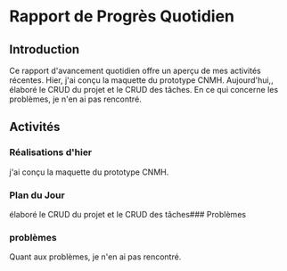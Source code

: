 # Rapport de Progrès Quotidien

## Introduction

Ce rapport d'avancement quotidien offre un aperçu de mes activités récentes. Hier,  j'ai conçu la maquette du prototype CNMH. Aujourd'hui,, élaboré le CRUD du projet et le CRUD des tâches. En ce qui concerne les problèmes, je n'en ai pas rencontré.

## Activités

### Réalisations d'hier

 j'ai conçu la maquette du prototype CNMH.

### Plan du Jour

 élaboré le CRUD du projet et le CRUD des tâches### Problèmes

### problèmes
Quant aux problèmes, je n'en ai pas rencontré.
